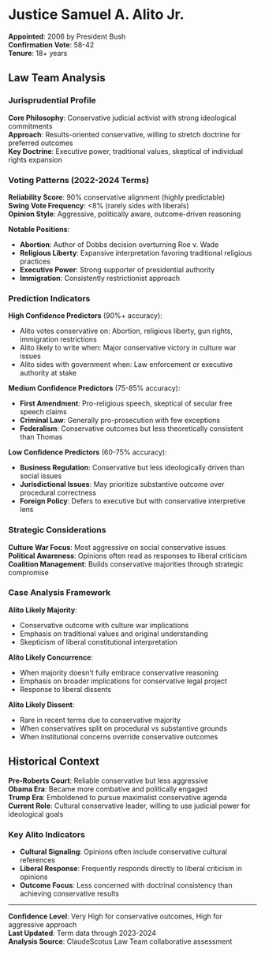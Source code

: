 # Justice Samuel A. Alito Jr.

**Appointed**: 2006 by President Bush  
**Confirmation Vote**: 58-42  
**Tenure**: 18+ years

## Law Team Analysis

### Jurisprudential Profile
**Core Philosophy**: Conservative judicial activist with strong ideological commitments  
**Approach**: Results-oriented conservative, willing to stretch doctrine for preferred outcomes  
**Key Doctrine**: Executive power, traditional values, skeptical of individual rights expansion

### Voting Patterns (2022-2024 Terms)

**Reliability Score**: 90% conservative alignment (highly predictable)  
**Swing Vote Frequency**: <8% (rarely sides with liberals)  
**Opinion Style**: Aggressive, politically aware, outcome-driven reasoning

**Notable Positions**:
- **Abortion**: Author of Dobbs decision overturning Roe v. Wade
- **Religious Liberty**: Expansive interpretation favoring traditional religious practices
- **Executive Power**: Strong supporter of presidential authority
- **Immigration**: Consistently restrictionist approach

### Prediction Indicators

**High Confidence Predictors** (90%+ accuracy):
- Alito votes conservative on: Abortion, religious liberty, gun rights, immigration restrictions
- Alito likely to write when: Major conservative victory in culture war issues
- Alito sides with government when: Law enforcement or executive authority at stake

**Medium Confidence Predictors** (75-85% accuracy):
- **First Amendment**: Pro-religious speech, skeptical of secular free speech claims
- **Criminal Law**: Generally pro-prosecution with few exceptions
- **Federalism**: Conservative outcomes but less theoretically consistent than Thomas

**Low Confidence Predictors** (60-75% accuracy):
- **Business Regulation**: Conservative but less ideologically driven than social issues
- **Jurisdictional Issues**: May prioritize substantive outcome over procedural correctness
- **Foreign Policy**: Defers to executive but with conservative interpretive lens

### Strategic Considerations

**Culture War Focus**: Most aggressive on social conservative issues  
**Political Awareness**: Opinions often read as responses to liberal criticism  
**Coalition Management**: Builds conservative majorities through strategic compromise

### Case Analysis Framework

**Alito Likely Majority**:
- Conservative outcome with culture war implications
- Emphasis on traditional values and original understanding
- Skepticism of liberal constitutional interpretation

**Alito Likely Concurrence**:
- When majority doesn't fully embrace conservative reasoning
- Emphasis on broader implications for conservative legal project
- Response to liberal dissents

**Alito Likely Dissent**:
- Rare in recent terms due to conservative majority
- When conservatives split on procedural vs substantive grounds
- When institutional concerns override conservative outcomes

## Historical Context

**Pre-Roberts Court**: Reliable conservative but less aggressive  
**Obama Era**: Became more combative and politically engaged  
**Trump Era**: Emboldened to pursue maximalist conservative agenda  
**Current Role**: Cultural conservative leader, willing to use judicial power for ideological goals

### Key Alito Indicators
- **Cultural Signaling**: Opinions often include conservative cultural references
- **Liberal Response**: Frequently responds directly to liberal criticism in opinions
- **Outcome Focus**: Less concerned with doctrinal consistency than achieving conservative results

---

**Confidence Level**: Very High for conservative outcomes, High for aggressive approach  
**Last Updated**: Term data through 2023-2024  
**Analysis Source**: ClaudeScotus Law Team collaborative assessment